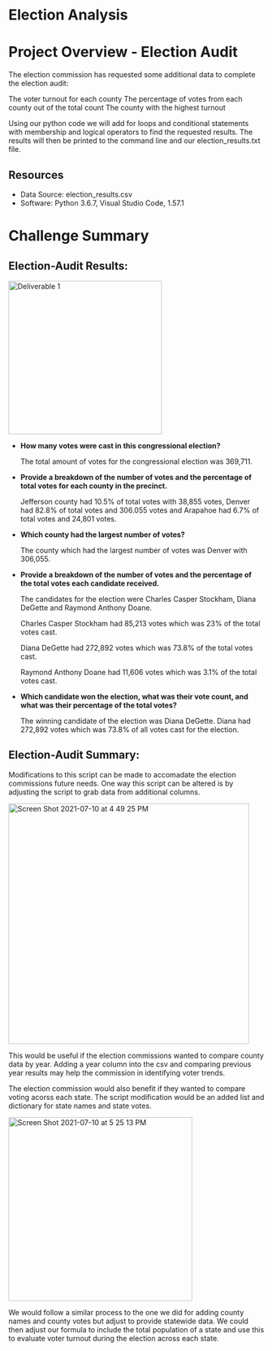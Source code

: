 # Election Analysis

# Project Overview - Election Audit
The election commission has requested some additional data to complete the election audit:

The voter turnout for each county
The percentage of votes from each county out of the total count
The county with the highest turnout

Using our python code we will add for loops and conditional statements with membership and logical operators to find the requested results. The results will then be printed to the command line and our election_results.txt file.


## Resources
-  Data Source: election_results.csv
-  Software:  Python 3.6.7, Visual Studio Code, 1.57.1


# Challenge Summary


##  Election-Audit Results:

<img width="302" alt="Deliverable 1" src="https://user-images.githubusercontent.com/691355/125178421-93bfd280-e199-11eb-88f0-be6ac5151b31.png">

-  **How many votes were cast in this congressional election?**

   
   The total amount of votes for the congressional election was 369,711.<br/>


-  **Provide a breakdown of the number of votes and the percentage of total votes for each county in the precinct.**


   
   Jefferson county had 10.5% of total votes with 38,855 votes, Denver had 82.8% of total votes and 306.055 votes and Arapahoe had 6.7% of total votes and 24,801      votes.<br/>



-  **Which county had the largest number of votes?**

   
   The county which had the largest number of votes was Denver with 306,055.


-  **Provide a breakdown of the number of votes and the percentage of the total votes each candidate received.**

   
   The candidates for the election were Charles Casper Stockham, Diana DeGette and Raymond Anthony Doane.  
   
   Charles Casper Stockham had 85,213 votes which was 23% of the total votes cast.
   
   Diana DeGette had 272,892 votes which was 73.8% of the total votes cast.
   
   Raymond Anthony Doane had 11,606 votes which was 3.1% of the total votes cast.



-  **Which candidate won the election, what was their vote count, and what was their percentage of the total votes?**
    
  
   The winning candidate of the election was Diana DeGette.  Diana had 272,892 votes which was 73.8% of all votes cast for the election.
   
   

## Election-Audit Summary: 

Modifications to this script can be made to accomadate the election commissions future needs.  One way this script can be altered is by adjusting the script to grab data from additional columns.  

<img width="474" alt="Screen Shot 2021-07-10 at 4 49 25 PM" src="https://user-images.githubusercontent.com/691355/125178981-cae4b280-e19e-11eb-8067-ae02e2ec77e7.png">

This would be useful if the election commissions wanted to compare county data by year.  Adding a year column into the csv and comparing previous year results may help the commission in identifying voter trends.

The election commission would also benefit if they wanted to compare voting acorss each state.  The script modification would be an added list and dictionary for state names and state votes.

<img width="362" alt="Screen Shot 2021-07-10 at 5 25 13 PM" src="https://user-images.githubusercontent.com/691355/125179570-38dfa880-e1a4-11eb-9cbd-69cd2044c238.png">

We would follow a similar process to the one we did for adding county names and county votes but adjust to provide statewide data.  We could then adjust our formula to include the total population of a state and use this to evaluate voter turnout during the election across each state.
